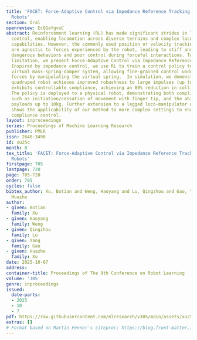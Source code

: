 ```yaml
---
title: 'FACET: Force-Adaptive Control via Impedance Reference Tracking for Legged
  Robots'
section: Oral
openreview: EcOGafgvuC
abstract: Reinforcement learning (RL) has made significant strides in legged robot
  control, enabling locomotion across diverse terrains and complex loco-manipulation
  capabilities. However, the commonly used position or velocity tracking-based objectives
  are agnostic to forces experienced by the robot, leading to stiff and potentially
  dangerous behaviors and poor control during forceful interactions. To address this
  limitation, we present Force-Adaptive Control via Impedance Reference Tracking (FACET).
  Inspired by impedance control, we use RL to train a control policy to imitate a
  virtual mass-spring-damper system, allowing fine-grained control under external
  forces by manipulating the virtual spring.  In simulation, we demonstrate that our
  quadruped robot achieves improved robustness to large impulses (up to 200 Ns) and
  exhibits controllable compliance, achieving an 80% reduction in collision impulse.
  The policy is deployed to a physical robot, demonstrating both compliant behavior,
  such as initiation/cessation of movement with finger tip, and the ability to pull
  payloads up to 10kg. Further extension to a legged loco-manipulator and a humanoid
  shows the applicability of our method to more complex settings to enable whole-body
  compliance control.
layout: inproceedings
series: Proceedings of Machine Learning Research
publisher: PMLR
issn: 2640-3498
id: xu25c
month: 0
tex_title: 'FACET: Force-Adaptive Control via Impedance Reference Tracking for Legged
  Robots'
firstpage: 705
lastpage: 720
page: 705-720
order: 705
cycles: false
bibtex_author: Xu, Botian and Weng, Haoyang and Lu, Qingzhou and Gao, Yang and Xu,
  Huazhe
author:
- given: Botian
  family: Xu
- given: Haoyang
  family: Weng
- given: Qingzhou
  family: Lu
- given: Yang
  family: Gao
- given: Huazhe
  family: Xu
date: 2025-10-07
address:
container-title: Proceedings of The 9th Conference on Robot Learning
volume: '305'
genre: inproceedings
issued:
  date-parts:
  - 2025
  - 10
  - 7
pdf: https://raw.githubusercontent.com/mlresearch/v305/main/assets/xu25c/xu25c.pdf
extras: []
# Format based on Martin Fenner's citeproc: https://blog.front-matter.io/posts/citeproc-yaml-for-bibliographies/
---
```

